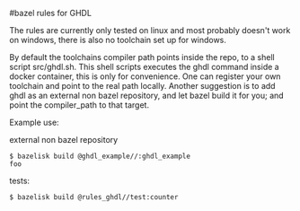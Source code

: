 #bazel rules for GHDL

The rules are currently only tested on linux and most probably doesn't
work on windows, there is also no toolchain set up for windows.

By default the toolchains compiler path points inside the repo, to
a shell script src/ghdl.sh.
This shell scripts executes the ghdl command inside a docker container,
this is only for convenience.
One can register your own toolchain and point to the real path locally.
Another suggestion is to add ghdl as an external non bazel repository,
and let bazel build it for you; and point the compiler_path to that target.

Example use:

external non bazel repository

```console
$ bazelisk build @ghdl_example//:ghdl_example
foo
```

tests:

```console
$ bazelisk build @rules_ghdl//test:counter
```


